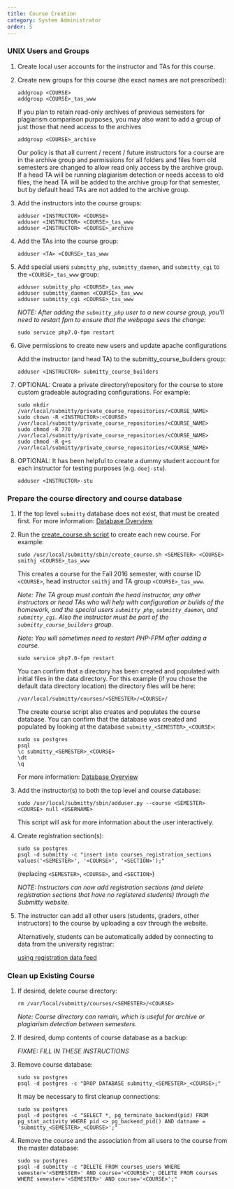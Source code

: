 ```yaml
---
title: Course Creation
category: System Administrator
order: 5
---
```


### UNIX Users and Groups

1. Create local user accounts for the instructor and TAs for this course.

2. Create new groups for this course (the exact names are not prescribed):

   ```
   addgroup <COURSE>
   addgroup <COURSE>_tas_www
   ```

   If you plan to retain read-only archives of previous semesters for
   plagiarism comparison purposes, you may also want to add a group of
   just those that need access to the archives

   ```
   addgroup <COURSE>_archive
   ```

   Our policy is that all current / recent / future instructors for a course are in the archive group and permissions
   for all folders and files from old semesters are changed to allow read only access by the archive group. If a head
   TA will be running plagiarism detection or needs access to old files, the head TA will be added to the archive
   group for that semester, but by default head TAs are not added to the archive group.


3. Add the instructors into the course groups:

   ```
   adduser <INSTRUCTOR> <COURSE>
   adduser <INSTRUCTOR> <COURSE>_tas_www
   adduser <INSTRUCTOR> <COURSE>_archive
   ```

5. Add the TAs into the course group:

   ```
   adduser <TA> <COURSE>_tas_www
   ```

6. Add special users `submitty_php`, `submitty_daemon`, and `submitty_cgi` to the `<COURSE>_tas_www` group:

   ```
   adduser submitty_php <COURSE>_tas_www
   adduser submitty_daemon <COURSE>_tas_www
   adduser submitty_cgi <COURSE>_tas_www
   ```

   _NOTE: After adding the `submitty_php` user to a new course group, you'll
   need to restart fpm to ensure that the webpage sees the change:_

   ```
   sudo service php7.0-fpm restart
   ```


7. Give permissions to create new users and update apache configurations

   Add the instructor (and head TA) to the submitty_course_builders group:

      ```
      adduser <INSTRUCTOR> submitty_course_builders
      ```


8. OPTIONAL: Create a private directory/repository for the course to
   store custom gradeable autograding configurations.  For example:

   ```
   sudo mkdir /var/local/submitty/private_course_repositories/<COURSE_NAME>
   sudo chown -R <INSTRUCTOR>:<COURSE> /var/local/submitty/private_course_repositories/<COURSE_NAME>
   sudo chmod -R 770 /var/local/submitty/private_course_repositories/<COURSE_NAME>
   sudo chmod -R g+s /var/local/submitty/private_course_repositories/<COURSE_NAME>
   ```


9. OPTIONAL: It has been helpful to create a dummy student account for
   each instructor for testing purposes (e.g. `doej-stu`).

   ```
   adduser <INSTRUCTOR>-stu
   ```




### Prepare the course directory and course database


1. If the top level `submitty` database does not exist, that must be
   created first.  For more information: [Database Overview](database_overview)


2. Run the [create_course.sh script](https://github.com/Submitty/Submitty/blob/master/bin/create_course.sh)
   to create each new course.  For example:

   ```
   sudo /usr/local/submitty/sbin/create_course.sh <SEMESTER> <COURSE> smithj <COURSE>_tas_www
   ```

   This creates a course for the Fall 2016 semester, with course ID
   `<COURSE>`, head instructor `smithj` and TA group
   `<COURSE>_tas_www`.

   _Note: The TA group must contain the head instructor, any other
   instructors or head TAs who will help with configuration or builds
   of the homework, and the special users `submitty_php`, `submitty_daemon`, and `submitty_cgi`.  Also
   the instructor must be part of the `submitty_course_builders` group._

   _Note: You will sometimes need to restart PHP-FPM after adding a course._
   ```
   sudo service php7.0-fpm restart
   ```

   You can confirm that a directory has been created and populated
   with initial files in the data directory.  For this example (if you
   chose the default data directory location) the directory files will
   be here:

   ```
   /var/local/submitty/courses/<SEMESTER>/<COURSE>/
   ```

   The create course script also creates and populates the course
   database.  You can confirm that the database was created and
   populated by looking at the database
   `submitty_<SEMESTER>_<COURSE>`:

   ```
   sudo su postgres
   psql
   \c submitty_<SEMESTER>_<COURSE>
   \dt
   \q
   ```

   For more information: [Database Overview](database_overview)


3. Add the instructor(s) to both the top level and course database:

   ```
   sudo /usr/local/submitty/sbin/adduser.py --course <SEMESTER> <COURSE> null <USERNAME>
   ```

   This script will ask for more information about the user interactively.



4. Create registration section(s):

   ```
   sudo su postgres
   psql -d submitty -c "insert into courses_registration_sections values('<SEMESTER>', '<COURSE>', '<SECTION>');"
   ```

   (replacing `<SEMESTER>`, `<COURSE>`, and `<SECTION>`)

   _NOTE: Instructors can now add registration sections (and delete
   registration sections that have no registered students) through the
   Submitty website._


5. The instructor can add all other users (students, graders, other
   instructors) to the course by uploading a csv through the website.


   Alternatively, students can be automatically added by connecting to
   data from the university registrar:

   [using registration data feed](https://github.com/Submitty/SysadminTools/tree/master/student_auto_feed)



### Clean up Existing Course


1.  If desired, delete course directory:

    ```
    rm /var/local/submitty/courses/<SEMESTER>/<COURSE>
    ```

    _Note: Course directory can remain, which is useful for archive or
    plagiarism detection between semesters._


2.  If desired, dump contents of course database as a backup:

    _FIXME: FILL IN THESE INSTRUCTIONS_


3.  Remove course database:

    ```
    sudo su postgres
    psql -d postgres -c "DROP DATABASE submitty_<SEMESTER>_<COURSE>;"
    ```

    It may be necessary to first cleanup connections:

    ```
    sudo su postgres
    psql -d postgres -c "SELECT *, pg_terminate_backend(pid) FROM pg_stat_activity WHERE pid <> pg_backend_pid() AND datname = 'submitty_<SEMESTER>_<COURSE>';"
    ```


4.  Remove the course and the association from all users to the course from the master database:

    ```
    sudo su postgres
    psql -d submitty -c "DELETE FROM courses_users WHERE semester='<SEMESTER>' AND course='<COURSE>'; DELETE FROM courses WHERE semester='<SEMESTER>' AND course='<COURSE>';"
    ```
